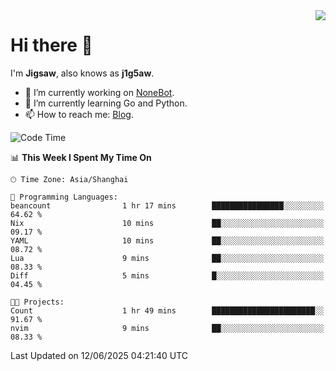 <a href="#">
  <img align="right" src="https://github-readme-stats.vercel.app/api?username=j1g5awi&count_private=true&show_icons=true&title_color=80070B&text_color=B3B3B3&bg_color=212121&icon_color=80070B" />
</a>

# Hi there 👋

I'm **Jigsaw**, also knows as **j1g5aw**.

- 🔭 I’m currently working on [NoneBot](https://github.com/nonebot).
- 🌱 I’m currently learning Go and Python.
- 📫 How to reach me: [Blog](https://blog.maddestroyer.xyz/).

<!--START_SECTION:waka-->
![Code Time](http://img.shields.io/badge/Code%20Time-1%2C883%20hrs%2013%20mins-blue)

📊 **This Week I Spent My Time On** 

```text
🕑︎ Time Zone: Asia/Shanghai

💬 Programming Languages: 
beancount                1 hr 17 mins        ████████████████░░░░░░░░░   64.62 % 
Nix                      10 mins             ██░░░░░░░░░░░░░░░░░░░░░░░   09.17 % 
YAML                     10 mins             ██░░░░░░░░░░░░░░░░░░░░░░░   08.72 % 
Lua                      9 mins              ██░░░░░░░░░░░░░░░░░░░░░░░   08.33 % 
Diff                     5 mins              █░░░░░░░░░░░░░░░░░░░░░░░░   04.45 % 

🐱‍💻 Projects: 
Count                    1 hr 49 mins        ███████████████████████░░   91.67 % 
nvim                     9 mins              ██░░░░░░░░░░░░░░░░░░░░░░░   08.33 % 
```


 Last Updated on 12/06/2025 04:21:40 UTC
<!--END_SECTION:waka-->
